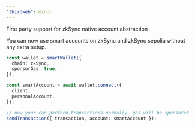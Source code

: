 ```yaml
---
"thirdweb": minor
---
```


First party support for zkSync native account abstraction

You can now use smart accounts on zkSync and zkSync sepolia without any extra setup.

```ts
const wallet = smartWallet({
  chain: zkSync,
  sponsorGas: true,
});

const smartAccount = await wallet.connect({
  client,
  personalAccount,
});

// now your can perform transactions normally, gas will be sponsored
sendTransaction({ transaction, account: smartAccount });
```
